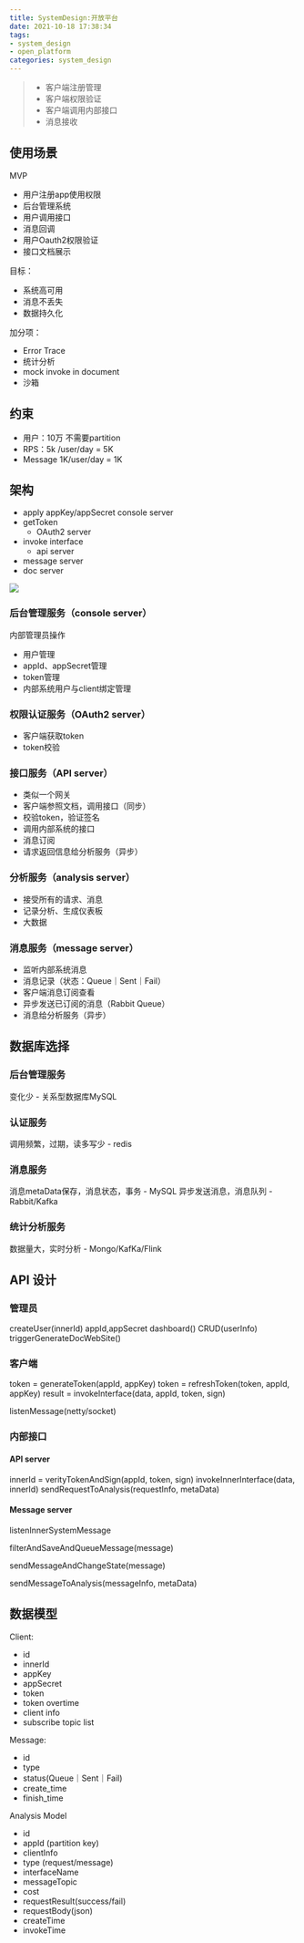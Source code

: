```yaml
---
title: SystemDesign:开放平台
date: 2021-10-18 17:38:34
tags: 
- system_design
- open_platform
categories: system_design
---
```


> - 客户端注册管理
> - 客户端权限验证
> - 客户端调用内部接口
> - 消息接收

<!--more-->

## 使用场景
MVP
- 用户注册app使用权限
- 后台管理系统
- 用户调用接口
- 消息回调
- 用户Oauth2权限验证
- 接口文档展示

目标：
- 系统高可用
- 消息不丢失
- 数据持久化

加分项：
- Error Trace
- 统计分析
- mock invoke in document
- 沙箱

## 约束
- 用户：10万 不需要partition
- RPS：5k /user/day = 5K
- Message 1K/user/day = 1K

## 架构
- apply appKey/appSecret
  console server
- getToken
    - OAuth2 server
- invoke interface
    - api server
- message server
- doc server
  
![](https://cp-images.oss-cn-hangzhou.aliyuncs.com/openplatformsystem.png)


### 后台管理服务（console server）
内部管理员操作
- 用户管理
- appId、appSecret管理
- token管理
- 内部系统用户与client绑定管理
### 权限认证服务（OAuth2 server）
- 客户端获取token
- token校验
### 接口服务（API server）
- 类似一个网关
- 客户端参照文档，调用接口（同步）
- 校验token，验证签名
- 调用内部系统的接口
- 消息订阅
- 请求返回信息给分析服务（异步）
### 分析服务（analysis server）
- 接受所有的请求、消息
- 记录分析、生成仪表板
- 大数据
### 消息服务（message server）
- 监听内部系统消息
- 消息记录（状态：Queue｜Sent｜Fail）
- 客户端消息订阅查看
- 异步发送已订阅的消息（Rabbit Queue）
- 消息给分析服务（异步）

## 数据库选择
### 后台管理服务
变化少 - 关系型数据库MySQL

### 认证服务
调用频繁，过期，读多写少 - redis

### 消息服务
消息metaData保存，消息状态，事务 - MySQL
异步发送消息，消息队列 - Rabbit/Kafka

### 统计分析服务
数据量大，实时分析 - Mongo/KafKa/Flink


## API 设计
### 管理员
createUser(innerId)  appId,appSecret
dashboard()
CRUD(userInfo)
triggerGenerateDocWebSite()

### 客户端
token = generateToken(appId, appKey)
token = refreshToken(token, appId, appKey)
result = invokeInterface(data, appId, token, sign)

listenMessage(netty/socket)

### 内部接口
#### API server
innerId = verityTokenAndSign(appId, token, sign)
invokeInnerInterface(data, innerId)
sendRequestToAnalysis(requestInfo, metaData)

#### Message server
listenInnerSystemMessage

filterAndSaveAndQueueMessage(message)

sendMessageAndChangeState(message)

sendMessageToAnalysis(messageInfo, metaData)

## 数据模型
Client:
- id
- innerId
- appKey
- appSecret
- token
- token overtime
- client info
- subscribe topic list

Message:
- id
- type
- status(Queue｜Sent｜Fail)
- create_time
- finish_time

Analysis Model
- id
- appId (partition key)
- clientInfo
- type (request/message)
- interfaceName
- messageTopic
- cost
- requestResult(success/fail)
- requestBody(json)
- createTime
- invokeTime




